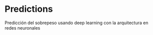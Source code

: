 # Predictions
Predicción del sobrepeso usando deep learning con la arquitectura en redes neuronales 
